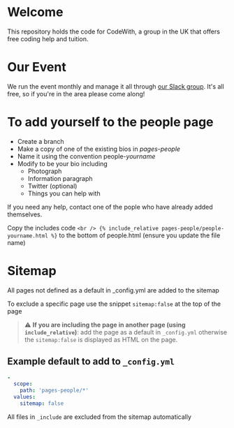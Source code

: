 # Welcome
This repository holds the code for CodeWith, a group in the UK that offers free coding help and tuition.

# Our Event
We run the event monthly and manage it all through 
[our Slack group](https://www.slack.com/).
It's all free, so if you're in the area please come along!

# To add yourself to the people page

* Create a branch
* Make a copy of one of the existing bios in *pages-people* 
* Name it using the convention people-*yourname* 
* Modify to be your bio including
    * Photograph
    * Information paragraph
    * Twitter (optional)
    * Things you can help with

If you need any help, contact one of the pople who have already added themselves.

Copy the includes code `<br />
{% include_relative pages-people/people-yourname.html %}` to the bottom of people.html (ensure you update the file name)

# Sitemap
All pages not defined as a default in _config.yml are added to the sitemap

To exclude a specific page use the snippet `sitemap:false` at the top of the page

> :warning: **If you are including the page in another page (using `include_relative`)**: add the page as a default in `_config.yml` otherwise the `sitemap:false` is displayed as HTML on the page.

## Example default to add to `_config.yml`
```yml
-
  scope:
    path: 'pages-people/*'
  values:
    sitemap: false
```

All files in `_include` are excluded from the sitemap automatically